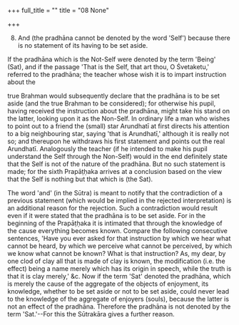 +++
full_title = ""
title = "08 None"

+++


8. And (the pradhāna cannot be denoted by the word 'Self') because there is no statement of its having to be set aside.

If the pradhāna which is the Not-Self were denoted by the term 'Being' (Sat), and if the passage 'That is the Self, that art thou, O Śvetaketu,' referred to the pradhāna; the teacher whose wish it is to impart instruction about the

true Brahman would subsequently declare that the pradhāna is to be set aside (and the true Brahman to be considered); for otherwise his pupil, having received the instruction about the pradhāna, might take his stand on the latter, looking upon it as the Non-Self. In ordinary life a man who wishes to point out to a friend the (small) star Arundhatī at first directs his attention to a big neighbouring star, saying 'that is Arundhatī,' although it is really not so; and thereupon he withdraws his first statement and points out the real Arundhatī. Analogously the teacher (if he intended to make his pupil understand the Self through the Non-Self) would in the end definitely state that the Self is not of the nature of the pradhāna. But no such statement is made; for the sixth Prapāṭḥaka arrives at a conclusion based on the view that the Self is nothing but that which is (the Sat).

The word 'and' (in the Sūtra) is meant to notify that the contradiction of a previous statement (which would be implied in the rejected interpretation) is an additional reason for the rejection. Such a contradiction would result even if it were stated that the pradhāna is to be set aside. For in the beginning of the Prapāṭḥaka it is intimated that through the knowledge of the cause everything becomes known. Compare the following consecutive sentences, 'Have you ever asked for that instruction by which we hear what cannot be heard, by which we perceive what cannot be perceived, by which we know what cannot be known? What is that instruction? As, my dear, by one clod of clay all that is made of clay is known, the modification (i.e. the effect) being a name merely which has its origin in speech, while the truth is that it is clay merely,' &c. Now if the term 'Sat' denoted the pradhāna, which is merely the cause of the aggregate of the objects of enjoyment, its knowledge, whether to be set aside or not to be set aside, could never lead to the knowledge of the aggregate of enjoyers (souls), because the latter is not an effect of the pradhāna. Therefore the pradhāna is not denoted by the term 'Sat.'--For this the Sūtrakāra gives a further reason.

